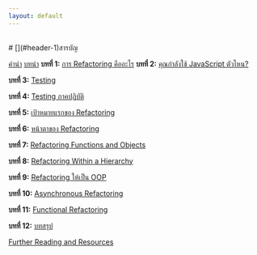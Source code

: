 ```yaml
---
layout: default
---
```

<br/>
# [](#header-1)สารบัญ

[คำนำ](chapters/foreword.html)
[บทนำ](chapters/preface.html)
**บทที่ 1:** [การ Refactoring คืออะไร](chapters/01.html)
**บทที่ 2:** [คุณกำลังใช้ JavaScript ตัวไหน?](chapters/02.html)


**บทที่ 3:** [Testing](chapters/03.html)


**บทที่ 4:** [Testing ภาคปฏิบัติ](chapters/04.html)


**บทที่ 5:** [เป้าหมายแรกของ Refactoring](chapters/05.html)


**บทที่ 6:** [หน้าตาของ Refactoring](chapters/06.html)


**บทที่ 7:** [Refactoring Functions and Objects](chapters/07.html)


**บทที่ 8:** [Refactoring Within a Hierarchy](chapters/08.html)


**บทที่ 9:** [Refactoring ให้เป็น OOP](chapters/09.html)


**บทที่ 10:** [Asynchronous Refactoring](chapters/10.html)


**บทที่ 11:** [Functional Refactoring](chapters/11.html)


**บทที่ 12:** [บทสรุป](chapters/12.html)


[Further Reading and Resources](chapters/final.html)
